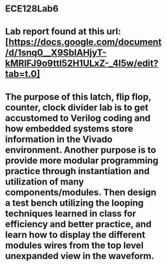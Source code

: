 # ECE128Lab6

# Lab report found at this url: [https://docs.google.com/document/d/1snq0__X9SblAHjyT-kMRIFJ9o9ttl52H1ULxZ-_4I5w/edit?tab=t.0]

# The purpose of this latch, flip flop, counter, clock divider lab is to get accustomed to Verilog coding and how embedded systems store information in the Vivado environment. Another purpose is to provide more modular programming practice through instantiation and utilization of many components/modules. Then design a test bench utilizing the looping techniques learned in class for efficiency and better practice, and learn how to display the different modules wires from the top level unexpanded view in the waveform.
